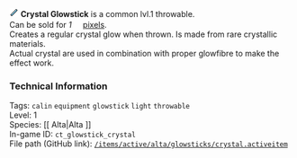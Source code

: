 ![ ](https://raw.githubusercontent.com/Ceterai/Enternia/main/items/active/alta/glowsticks/crystal.png) **Crystal Glowstick** is a common lvl.1 throwable.  
Can be sold for *1* <img src="https://starbounder.org/mediawiki/images/2/21/Pixel.png" width="12" height="16"/> [pixels](https://starbounder.org/Pixel).  
Creates a regular crystal glow when thrown. Is made from rare crystallic materials.  
Actual crystal are used in combination with proper glowfibre to make the effect work.

### Technical Information

Tags: `calin` `equipment` `glowstick` `light` `throwable`  
Level: 1  
Species: [[ Alta|Alta ]]  
In-game ID: `ct_glowstick_crystal`  
File path (GitHub link): [`/items/active/alta/glowsticks/crystal.activeitem`](https://github.com/Ceterai/Enternia/blob/main/items/active/alta/glowsticks/crystal.activeitem)
